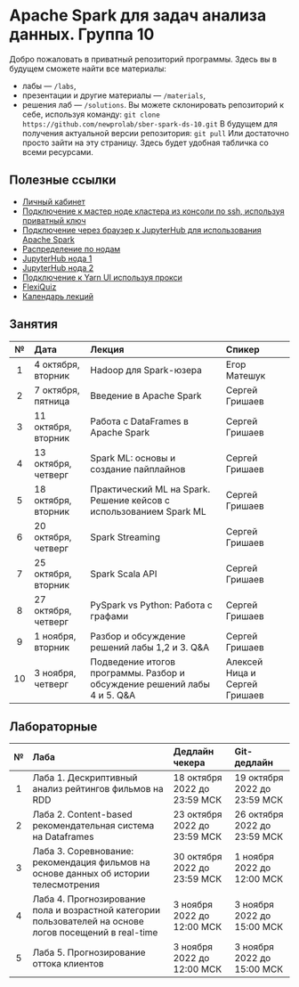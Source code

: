# Apache Spark для задач анализа данных. Группа 10
Добро пожаловать в приватный репозиторий программы. Здесь вы в будущем сможете найти все материалы:
- лабы — `/labs`,
- презентации и другие материалы — `/materials`,
- решения лаб — `/solutions`.
Вы можете склонировать репозиторий к себе, используя команду:
`git clone https://github.com/newprolab/sber-spark-ds-10.git`
В будущем для получения актуальной версии репозитория:
`git pull`
Или достаточно просто зайти на эту страницу. Здесь будет удобная табличка со всеми ресурсами.

## Полезные ссылки
- [Личный кабинет](https://lk-spark.newprolab.com/)
- [Подключение к мастер ноде кластера из консоли по ssh, используя приватный ключ](ssh.md)
- [Подключение через браузер к JupyterHub для использования Apache Spark](jupyter.md)
- [Распределение по нодам](Table_Users_Masters.md)
- [JupyterHub нода 1](https://spark-master-4.newprolab.com)
- [JupyterHub нода 2](https://spark-master-5.newprolab.com)
- [Подключение к Yarn UI используя прокси](proxy.md)
- [FlexiQuiz](https://www.flexiquiz.com)
- [Календарь лекций](https://calendar.google.com/calendar/embed?src=c_a8rkri76in5dunf4paufhe3iuo%40group.calendar.google.com&ctz=Europe%2FMoscow)



## Занятия
| № | Дата | Лекция | Спикер |
| :---: | :--- | :--- | :--- |
| 1 | 4 октября, вторник | Hadoop для Spark-юзера | Егор Матешук |
| 2 | 7 октября, пятница | Введение в Apache Spark  | Сергей Гришаев |
| 3 | 11 октября, вторник | Работа с DataFrames в Apache Spark | Сергей Гришаев |
| 4 | 13 октября, четверг | Spark ML: основы и создание пайплайнов | Сергей Гришаев |
| 5 | 18 октября, вторник | Практический ML на Spark. Решение кейсов с использованием Spark ML | Сергей Гришаев |
| 6 | 20 октября, четверг | Spark Streaming | Сергей Гришаев  |
| 7 | 25 октября, вторник | Spark Scala API | Сергей Гришаев |
| 8 | 27 октября, четверг | PySpark vs Python: Работа с графами | Сергей Гришаев |
| 9 | 1 ноября, вторник | Разбор и обсуждение решений лабы 1,2 и 3. Q&A | Сергей Гришаев |
| 10 | 3 ноября, четверг | Подведение итогов программы. Разбор и обсуждение решений лабы 4 и 5. Q&A | Алексей Ница и Сергей Гришаев |


## Лабораторные
| № | Лаба | Дедлайн чекера                     | Git-дедлайн                            |
| :---: | :--- |:-----------------------------------|:---------------------------------------|
| 1 | Лаба 1. Дескриптивный анализ рейтингов фильмов на RDD | 18 октября 2022 до 23:59 МСК | 19 октября 2022 до 23:59 МСК |
| 2 | Лаба 2. Content-based рекомендательная система на Dataframes | 23 октября 2022 до 23:59 МСК | 26 октября 2022 до 23:59 МСК |
| 3 | Лаба 3. Соревнование: рекомендация фильмов на основе данных об истории телесмотрения | 30 октября 2022 до 23:59 МСК | 1 ноября 2022 до 12:00 МСК |
| 4 | Лаба 4. Прогнозирование пола и возрастной категории пользователей на основе логов посещений в real-time | 3 ноября 2022 до 12:00 МСК | 3 ноября 2022 до 15:00 МСК |
| 5 | Лаба 5. Прогнозирование оттока клиентов | 3 ноября 2022 до 12:00 МСК | 3 ноября 2022 до 15:00 МСК |
